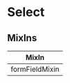 # Select

## MixIns

<!-- @vuese:Select:mixIns:start -->
|MixIn|
|---|
|formFieldMixin|

<!-- @vuese:Select:mixIns:end -->


